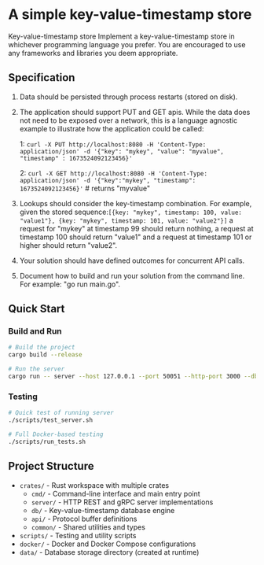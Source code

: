 # A simple key-value-timestamp store

Key-value-timestamp store Implement a key-value-timestamp store in whichever programming language you prefer. You are encouraged to use any frameworks and libraries you deem appropriate.

## Specification

1. Data should be persisted through process restarts (stored on disk).

2. The application should support PUT and GET apis. While the data does not need to be exposed over a network, this is a language agnostic example to illustrate how the application could be called:

    1: `curl -X PUT http://localhost:8080 -H 'Content-Type: application/json' -d '{"key": "mykey", "value": "myvalue", "timestamp" : 1673524092123456}'`

    2: `curl -X GET http://localhost:8080 -H 'Content-Type: application/json' -d '{"key":"mykey", "timestamp": 1673524092123456}'` # returns "myvalue"

3. Lookups should consider the key-timestamp combination. For example, given the stored sequence:`[{key: "mykey", timestamp: 100, value: "value1"}, {key: "mykey", timestamp: 101, value: "value2"}]` a request for "mykey" at timestamp 99 should return nothing, a request at timestamp 100 should return "value1" and a request at timestamp 101 or higher should return "value2".

4. Your solution should have defined outcomes for concurrent API calls.

5. Document how to build and run your solution from the command line. For example: "go run main.go".

## Quick Start

### Build and Run
```bash
# Build the project
cargo build --release

# Run the server
cargo run -- server --host 127.0.0.1 --port 50051 --http-port 3000 --db-path ./data
```

### Testing
```bash
# Quick test of running server
./scripts/test_server.sh

# Full Docker-based testing
./scripts/run_tests.sh
```

## Project Structure

- `crates/` - Rust workspace with multiple crates
  - `cmd/` - Command-line interface and main entry point
  - `server/` - HTTP REST and gRPC server implementations
  - `db/` - Key-value-timestamp database engine
  - `api/` - Protocol buffer definitions
  - `common/` - Shared utilities and types
- `scripts/` - Testing and utility scripts
- `docker/` - Docker and Docker Compose configurations
- `data/` - Database storage directory (created at runtime)